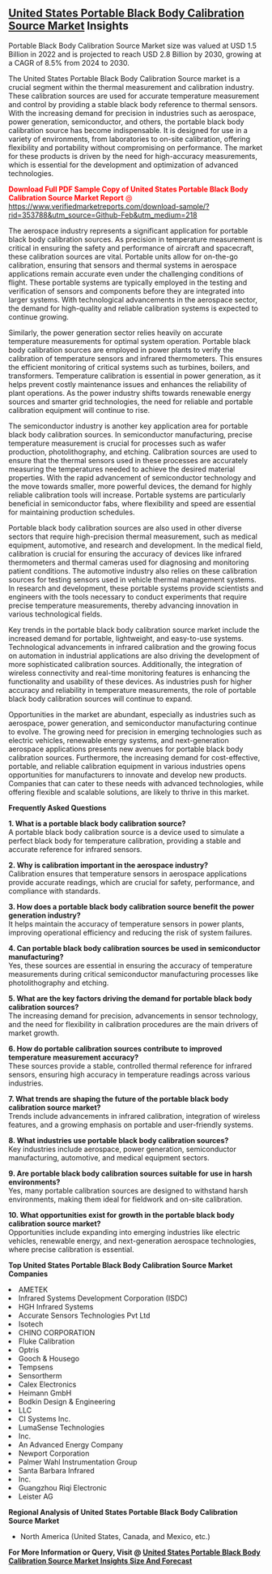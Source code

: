 <h2><a href="https://www.verifiedmarketreports.com/download-sample/?rid=353788&amp;utm_source=Github-Feb&amp;utm_medium=218" target="_blank">United States Portable Black Body Calibration Source Market</a> Insights</h2><p>Portable Black Body Calibration Source Market size was valued at USD 1.5 Billion in 2022 and is projected to reach USD 2.8 Billion by 2030, growing at a CAGR of 8.5% from 2024 to 2030.</p><p> <p>The United States Portable Black Body Calibration Source market is a crucial segment within the thermal measurement and calibration industry. These calibration sources are used for accurate temperature measurement and control by providing a stable black body reference to thermal sensors. With the increasing demand for precision in industries such as aerospace, power generation, semiconductor, and others, the portable black body calibration source has become indispensable. It is designed for use in a variety of environments, from laboratories to on-site calibration, offering flexibility and portability without compromising on performance. The market for these products is driven by the need for high-accuracy measurements, which is essential for the development and optimization of advanced technologies. </p> <p><p><span class=""><span style="color: #ff0000;"><strong>Download Full PDF Sample Copy of United States Portable Black Body Calibration Source Market Report</strong> @ </span><a href="https://www.verifiedmarketreports.com/download-sample/?rid=353788&amp;utm_source=Github-Feb&amp;utm_medium=218" target="_blank">https://www.verifiedmarketreports.com/download-sample/?rid=353788&amp;utm_source=Github-Feb&amp;utm_medium=218</a></span></p></p> <p>The aerospace industry represents a significant application for portable black body calibration sources. As precision in temperature measurement is critical in ensuring the safety and performance of aircraft and spacecraft, these calibration sources are vital. Portable units allow for on-the-go calibration, ensuring that sensors and thermal systems in aerospace applications remain accurate even under the challenging conditions of flight. These portable systems are typically employed in the testing and verification of sensors and components before they are integrated into larger systems. With technological advancements in the aerospace sector, the demand for high-quality and reliable calibration systems is expected to continue growing.</p> <p>Similarly, the power generation sector relies heavily on accurate temperature measurements for optimal system operation. Portable black body calibration sources are employed in power plants to verify the calibration of temperature sensors and infrared thermometers. This ensures the efficient monitoring of critical systems such as turbines, boilers, and transformers. Temperature calibration is essential in power generation, as it helps prevent costly maintenance issues and enhances the reliability of plant operations. As the power industry shifts towards renewable energy sources and smarter grid technologies, the need for reliable and portable calibration equipment will continue to rise.</p> <p>The semiconductor industry is another key application area for portable black body calibration sources. In semiconductor manufacturing, precise temperature measurement is crucial for processes such as wafer production, photolithography, and etching. Calibration sources are used to ensure that the thermal sensors used in these processes are accurately measuring the temperatures needed to achieve the desired material properties. With the rapid advancement of semiconductor technology and the move towards smaller, more powerful devices, the demand for highly reliable calibration tools will increase. Portable systems are particularly beneficial in semiconductor fabs, where flexibility and speed are essential for maintaining production schedules.</p> <p>Portable black body calibration sources are also used in other diverse sectors that require high-precision thermal measurement, such as medical equipment, automotive, and research and development. In the medical field, calibration is crucial for ensuring the accuracy of devices like infrared thermometers and thermal cameras used for diagnosing and monitoring patient conditions. The automotive industry also relies on these calibration sources for testing sensors used in vehicle thermal management systems. In research and development, these portable systems provide scientists and engineers with the tools necessary to conduct experiments that require precise temperature measurements, thereby advancing innovation in various technological fields.</p> <p>Key trends in the portable black body calibration source market include the increased demand for portable, lightweight, and easy-to-use systems. Technological advancements in infrared calibration and the growing focus on automation in industrial applications are also driving the development of more sophisticated calibration sources. Additionally, the integration of wireless connectivity and real-time monitoring features is enhancing the functionality and usability of these devices. As industries push for higher accuracy and reliability in temperature measurements, the role of portable black body calibration sources will continue to expand.</p> <p>Opportunities in the market are abundant, especially as industries such as aerospace, power generation, and semiconductor manufacturing continue to evolve. The growing need for precision in emerging technologies such as electric vehicles, renewable energy systems, and next-generation aerospace applications presents new avenues for portable black body calibration sources. Furthermore, the increasing demand for cost-effective, portable, and reliable calibration equipment in various industries opens opportunities for manufacturers to innovate and develop new products. Companies that can cater to these needs with advanced technologies, while offering flexible and scalable solutions, are likely to thrive in this market.</p> <p><strong>Frequently Asked Questions</strong></p> <p><strong>1. What is a portable black body calibration source?</strong><br> A portable black body calibration source is a device used to simulate a perfect black body for temperature calibration, providing a stable and accurate reference for infrared sensors.</p> <p><strong>2. Why is calibration important in the aerospace industry?</strong><br> Calibration ensures that temperature sensors in aerospace applications provide accurate readings, which are crucial for safety, performance, and compliance with standards.</p> <p><strong>3. How does a portable black body calibration source benefit the power generation industry?</strong><br> It helps maintain the accuracy of temperature sensors in power plants, improving operational efficiency and reducing the risk of system failures.</p> <p><strong>4. Can portable black body calibration sources be used in semiconductor manufacturing?</strong><br> Yes, these sources are essential in ensuring the accuracy of temperature measurements during critical semiconductor manufacturing processes like photolithography and etching.</p> <p><strong>5. What are the key factors driving the demand for portable black body calibration sources?</strong><br> The increasing demand for precision, advancements in sensor technology, and the need for flexibility in calibration procedures are the main drivers of market growth.</p> <p><strong>6. How do portable calibration sources contribute to improved temperature measurement accuracy?</strong><br> These sources provide a stable, controlled thermal reference for infrared sensors, ensuring high accuracy in temperature readings across various industries.</p> <p><strong>7. What trends are shaping the future of the portable black body calibration source market?</strong><br> Trends include advancements in infrared calibration, integration of wireless features, and a growing emphasis on portable and user-friendly systems.</p> <p><strong>8. What industries use portable black body calibration sources?</strong><br> Key industries include aerospace, power generation, semiconductor manufacturing, automotive, and medical equipment sectors.</p> <p><strong>9. Are portable black body calibration sources suitable for use in harsh environments?</strong><br> Yes, many portable calibration sources are designed to withstand harsh environments, making them ideal for fieldwork and on-site calibration.</p> <p><strong>10. What opportunities exist for growth in the portable black body calibration source market?</strong><br> Opportunities include expanding into emerging industries like electric vehicles, renewable energy, and next-generation aerospace technologies, where precise calibration is essential.</p> </p><p><strong>Top United States Portable Black Body Calibration Source Market Companies</strong></p><div data-test-id=""><p><li>AMETEK</li><li> Infrared Systems Development Corporation (ISDC)</li><li> HGH Infrared Systems</li><li> Accurate Sensors Technologies Pvt Ltd</li><li> Isotech</li><li> CHINO CORPORATION</li><li> Fluke Calibration</li><li> Optris</li><li> Gooch & Housego</li><li> Tempsens</li><li> Sensortherm</li><li> Calex Electronics</li><li> Heimann GmbH</li><li> Bodkin Design & Engineering</li><li> LLC</li><li> CI Systems Inc.</li><li> LumaSense Technologies</li><li> Inc.</li><li> An Advanced Energy Company</li><li> Newport Corporation</li><li> Palmer Wahl Instrumentation Group</li><li> Santa Barbara Infrared</li><li> Inc.</li><li> Guangzhou Riqi Electronic</li><li> Leister AG</li></p><div><strong>Regional Analysis of&nbsp;United States Portable Black Body Calibration Source Market</strong></div><ul><li dir="ltr"><p dir="ltr">North America&nbsp;(United States, Canada, and Mexico, etc.)</p></li></ul><p><strong>For More Information or Query, Visit @&nbsp;</strong><strong><a href="https://www.verifiedmarketreports.com/product/portable-black-body-calibration-source-market/?utm_source=Github-Feb&amp;utm_medium=218" target="_blank">United States Portable Black Body Calibration Source Market Insights Size And Forecast</a></strong></p></div>
